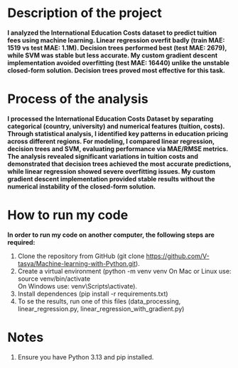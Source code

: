 # Description of the project

**I analyzed the International Education Costs dataset to predict tuition fees using machine learning. Linear regression overfit badly (train MAE: 1519 vs test MAE: 1.1M). Decision trees performed best (test MAE: 2679), while SVM was stable but less accurate. My custom gradient descent implementation avoided overfitting (test MAE: 16440) unlike the unstable closed-form solution. Decision trees proved most effective for this task.**

# Process of the analysis

**I processed the International Education Costs Dataset by separating categorical (country, university) and numerical features (tuition, costs). Through statistical analysis, I identified key patterns in education pricing across different regions. For modeling, I compared linear regression, decision trees and SVM, evaluating performance via MAE/RMSE metrics. The analysis revealed significant variations in tuition costs and demonstrated that decision trees achieved the most accurate predictions, while linear regression showed severe overfitting issues. My custom gradient descent implementation provided stable results without the numerical instability of the closed-form solution.**

# How to run my code

**In order to run my code on another computer, the following steps are required:**

1. Clone the repository from GitHub (git clone https://github.com/V-tasya/Machine-learning-with-Python.git).
2. Create a virtual environment (python -m venv venv 
On Mac or Linux use: source venv/bin/activate  
On Windows use: venv\Scripts\activate).
3. Install dependences (pip install -r requirements.txt)
4. To se the results, run one of this files (data_processing, linear_regression.py, linear_regression_with_gradient.py)

# Notes

1. Ensure you have Python 3.13 and pip installed.